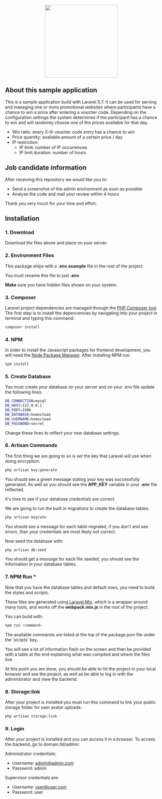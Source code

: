 <p align="center"><img src="https://www.creatingwinners.com/assets/templates/img/logo-fc.svg" width="240"></p>

## About this sample application

This is a sample application build with Laravel 5.7. It can be used for serving and managing one or more promotional websites where participants have a chance to win a price after entering a voucher code. Depending on the configuration settings the system determines if the participant has a chance to win and will randomly choose one of the prices available for that day.

- Win ratio: every X-th voucher code entry has a chance to win
- Price quantity: available amount of a certain price / day
- IP restriction:
    - IP limit: number of IP occurrences
    - IP limit duration: number of hours

## Job candidate information

After receiving this repository we would like you to:

- Send a screenshot of the admin environment as soon as possible
- Analyse the code and mail your review within 4 hours

Thank you very much for your time and effort.


## Installation

### 1. Download
Download the files above and place on your server.

### 2. Environment Files
This package ships with a **.env.example** file in the root of the project.

You must rename this file to just **.env**

**Make** sure you have hidden files shown on your system.

### 3. Composer
Laravel project dependencies are managed through the [PHP Composer tool](http://getcomposer.org/). The first step is to install the depencencies by navigating into your project in terminal and typing this command:

``` bash
composer install
```

### 4. NPM
In order to install the Javascript packages for frontend development, you will need the [Node Package Manager](https://www.npmjs.com/). After installing NPM run:

``` bash
npm install
```

### 5. Create Database
You must create your database on your server and on your .env file update the following lines:

``` bash
DB_CONNECTION=mysql
DB_HOST=127.0.0.1
DB_PORT=3306
DB_DATABASE=homestead
DB_USERNAME=homestead
DB_PASSWORD=secret
```

Change these lines to reflect your new database settings.

### 6. Artisan Commands
The first thing we are going to so is set the key that Laravel will use when doing encryption.

``` bash
php artisan key:generate
```

You should see a green message stating your key was successfully generated. As well as you should see the **APP_KEY** variable in your **.env** file reflected.

It's time to see if your database credentials are correct.

We are going to run the built in migrations to create the database tables:

``` bash
php artisan migrate
```

You should see a message for each table migrated, if you don't and see errors, than your credentials are most likely not correct.

Now seed the database with:

``` bash
php artisan db:seed
```

You should get a message for each file seeded, you should see the information in your database tables.

### 7. NPM Run *
Now that you have the database tables and default rows, you need to build the styles and scripts.

These files are generated using [Laravel Mix](https://laravel.com/docs/5.7/mix), which is a wrapper around many tools, and works off the **webpack.mix.js** in the root of the project.

You can build with:

``` bash
npm run <command>
```

The available commands are listed at the top of the package.json file under the 'scripts' key.

You will see a lot of information flash on the screen and then be provided with a table at the end explaining what was compiled and where the files live.

At this point you are done, you should be able to hit the project in your local browser and see the project, as well as be able to log in with the administrator and view the backend.

### 8. Storage:link
After your project is installed you must run this command to link your public storage folder for user avatar uploads:

``` bash
php artisan storage:link
```

### 9. Login
After your project is installed and you can access it in a browser. To access the backend, go to domain.tld/admin:

Administrator credentials:
- Username: admin@admin.com
- Password: admin

Supervisor credentials are:
- Username: user@user.com
- Password: user
